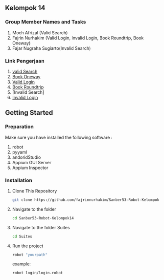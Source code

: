 ## Kelompok 14

### Group Member Names and Tasks

1. Moch Afrizal (Valid Search)
2. Fajrin Nurhakim (Valid Login, Invalid Login, Book Roundtrip, Book Oneway)
3. Fajar Nugraha Sugiarto(Invalid Search)

### Link Pengerjaan

1. [valid Search](https://drive.google.com/file/d/1uTrUCy6_i0WG562NluY1pXHgQTN1GC2A/view?usp=sharing)
2. [Book Oneway](https://drive.google.com/file/d/1e2wyD9V0OeH3OmXJ6y_E-I0VCCx9vKT_/view?usp=sharing)
3. [Valid Login](https://drive.google.com/file/d/1jUR8qpyiNJY7LWNubXpHDGxIHz8jrLTH/view?usp=sharing)
4. [Book Roundtrip](https://drive.google.com/file/d/1aEnwiQ4uNocgNPv7vO9KFxb_Jwa1A570/view?usp=sharing)
5. [Invalid Search]
6. [Invalid Login](https://drive.google.com/file/d/197UBelqpuvOh_BvL8I1c-6HMRizeYAq7/view?usp=sharing)

## Getting Started

### Preparation

Make sure you have installed the following software :

1. robot
2. pyyaml
3. andoridStudio
4. Appium GUI Server
5. Appium Inspector

### Installation

1. Clone This Repository

    ```bash
    git clone https://github.com/fajrinnurhakim/Sanber53-Robot-Kelompok14.git

    ```

2. Navigate to the folder

    ```bash
    cd Sanber53-Robot-Kelompok14

    ```

3. Navigate to the folder Suites

    ```bash
    cd Suites
    ```

4. Run the project
    ```bash
    robot "yourpath"
    ```
    example:
    ```bash
    robot login/login.robot
    ```
